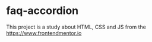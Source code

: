 # faq-accordion
 
This project is a study about HTML, CSS and JS from the https://www.frontendmentor.io
